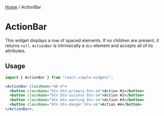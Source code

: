 [Home](../../../README.md) / ActionBar

# ActionBar

This widget displays a row of spaced elements. If no children are present, it returns `null`. `ActionBar` is intrinsically a `div` element and accepts all of its attributes.

## Usage

```jsx
import { ActionBar } from "react-simple-widgets";

<ActionBar className="mb-4">
  <button className="btn btn-primary btn-sm">Action #1</button>
  <button className="btn btn-success btn-sm">Action #2</button>
  <button className="btn btn-warning btn-sm">Action #3</button>
  <button className="btn btn-danger btn-sm">Action #4</button>
</ActionBar>;
```
